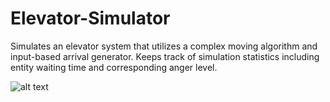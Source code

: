 # Elevator-Simulator
Simulates an elevator system that utilizes a complex moving algorithm and input-based arrival generator. 
Keeps track of simulation statistics including entity waiting time and corresponding anger level.

![alt text](https://github.com/9naama/Elevator-Simulators/blob/Elevator-screen-shot.png?raw=true)
